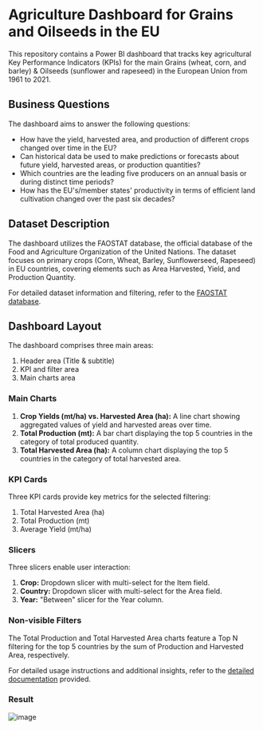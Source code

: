 # Agriculture Dashboard for Grains and Oilseeds in the EU

This repository contains a Power BI dashboard that tracks key agricultural Key Performance Indicators (KPIs) for the main Grains (wheat, corn, and barley) & Oilseeds (sunflower and rapeseed) in the European Union from 1961 to 2021.

## Business Questions

The dashboard aims to answer the following questions:

- How have the yield, harvested area, and production of different crops changed over time in the EU?
- Can historical data be used to make predictions or forecasts about future yield, harvested areas, or production quantities?
- Which countries are the leading five producers on an annual basis or during distinct time periods?
- How has the EU's/member states' productivity in terms of efficient land cultivation changed over the past six decades?

## Dataset Description

The dashboard utilizes the FAOSTAT database, the official database of the Food and Agriculture Organization of the United Nations. The dataset focuses on primary crops (Corn, Wheat, Barley, Sunflowerseed, Rapeseed) in EU countries, covering elements such as Area Harvested, Yield, and Production Quantity.

For detailed dataset information and filtering, refer to the [FAOSTAT database](https://www.fao.org/faostat/en/#data/QCL).

## Dashboard Layout

The dashboard comprises three main areas:

1. Header area (Title & subtitle)
2. KPI and filter area
3. Main charts area

### Main Charts

1. **Crop Yields (mt/ha) vs. Harvested Area (ha):** A line chart showing aggregated values of yield and harvested areas over time.
2. **Total Production (mt):** A bar chart displaying the top 5 countries in the category of total produced quantity.
3. **Total Harvested Area (ha):** A column chart displaying the top 5 countries in the category of total harvested area.

### KPI Cards

Three KPI cards provide key metrics for the selected filtering:

1. Total Harvested Area (ha)
2. Total Production (mt)
3. Average Yield (mt/ha)

### Slicers

Three slicers enable user interaction:

1. **Crop:** Dropdown slicer with multi-select for the Item field.
2. **Country:** Dropdown slicer with multi-select for the Area field.
3. **Year:** "Between" slicer for the Year column.

### Non-visible Filters

The Total Production and Total Harvested Area charts feature a Top N filtering for the top 5 countries by the sum of Production and Harvested Area, respectively.

For detailed usage instructions and additional insights, refer to the [detailed documentation](link-to-detailed-documentation.md) provided.


### Result

![image](https://github.com/szilvasipeter2000/Data_Visualization/assets/144559314/5cbd8b7e-6525-4b02-b645-257fc6dc38dc)

